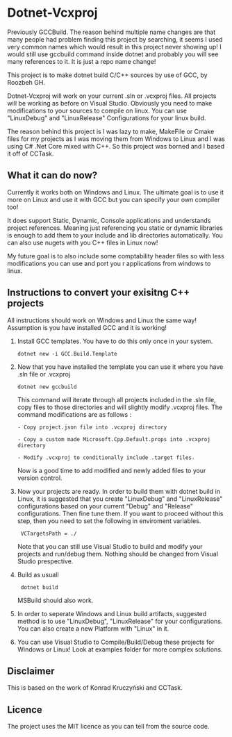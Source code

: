 Dotnet-Vcxproj
======

Previously GCCBuild. The reason behind multiple name changes are that many people had problem finding this project by searching, it seems I used very common names which would result in this project never showing up! I would still use gccbuild command inside dotnet and probably you will see many references to it. It is just a repo name change!

This project is to make dotnet build C/C++ sources by use of GCC, by Roozbeh GH.

Dotnet-Vcxproj will work on your current .sln or .vcxproj files. All projects will be working as before on Visual Studio.
Obviously you need to make modifications to your sources to compile on linux. You can use "LinuxDebug" and "LinuxRelease" Configurations for your linux build.

The reason behind this project is I was lazy to make, MakeFile or Cmake files for my projects as I was moving them from Windows to Linux and I was using C# .Net Core mixed with C++. So this project was borned and I based it off of CCTask.

What it can do now?
-------------------
Currently it works both on Windows and Linux. The ultimate goal is to use it more on Linux and use it with GCC but you can specify your own compiler too!

It does support Static, Dynamic, Console applications and understands project references. Meaning just referencing you static or dynamic libraries is enough to add them to your include and lib directories automatically. You can also use nugets with you C++ files in Linux now!

My future goal is to also include some comptability header files so with less modifications you can use and port you r applications from windows to linux.

Instructions to convert your exisitng C++ projects
-------
All instructions should work on Windows and Linux the same way! Assumption is you have installed GCC and it is working!

 1. Install GCC templates. You have to do this only once in your system.

        dotnet new -i GCC.Build.Template
 2. Now that you have installed the template you can use it where you have .sln file or .vcxproj
 
        dotnet new gccbuild
    This command will iterate through all projects included in the .sln file, copy files to those directories and will slightly modify .vcxproj files. The command modifications are as follows :

        - Copy project.json file into .vcxproj directory
    
        - Copy a custom made Microsoft.Cpp.Default.props into .vcxproj directory
    
        - Modify .vcxproj to conditionally include .target files.
    Now is a good time to add modified and newly added files to your version control.
 3. Now your projects are ready. In order to build them with dotnet build in Linux, it is suggested that you create "LinuxDebug" and "LinuxRelease" configurations based on your current "Debug" and "Release" configurations. Then fine tune them. If you want to proceed without this step, then you need to set the following in enviroment variables.

         VCTargetsPath = ./ 


     Note that you can still use Visual Studio to build and modify your projects and run/debug them. Nothing should be changed from Visual Studio prespective.
 4. Build as usuall
 
         dotnet build
    MSBuild should also work.

5. In order to seperate Windows and Linux build artifacts, suggested method is to use "LinuxDebug", "LinuxRelease" for your configurations. You can also create a new Platform with "Linux" in it. 
6. You can use Visual Studio to Compile/Build/Debug these projects for Windows or Linux! Look at examples folder for more complex solutions.

Disclaimer
-------
This is based on the work of Konrad Kruczyński and CCTask.

Licence
-------
The project uses the MIT licence as you can tell from the source code.
